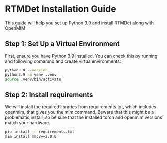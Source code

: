 # RTMDet Installation Guide

This guide will help you set up Python 3.9 and install RTMDet along with OpenMIM

## Step 1: Set Up a Virtual Environment

First, ensure you have Python 3.9 installed. You can check this by running and following comamnd and create virtualenvironments:

```sh
python3.9 --version
python3.9 -m venv .venv
source .venv/bin/activate
```

## Step 2: Install requirements

We will install the required libraries from requirements.txt, which includes openmim, that gives you the mim command.
Beware that this might be a problematic install, so be sure that the installed torch and openmim versions match your hardware.
```sh
pip install -r requirements.txt 
mim install mmcv==2.0.0
```
